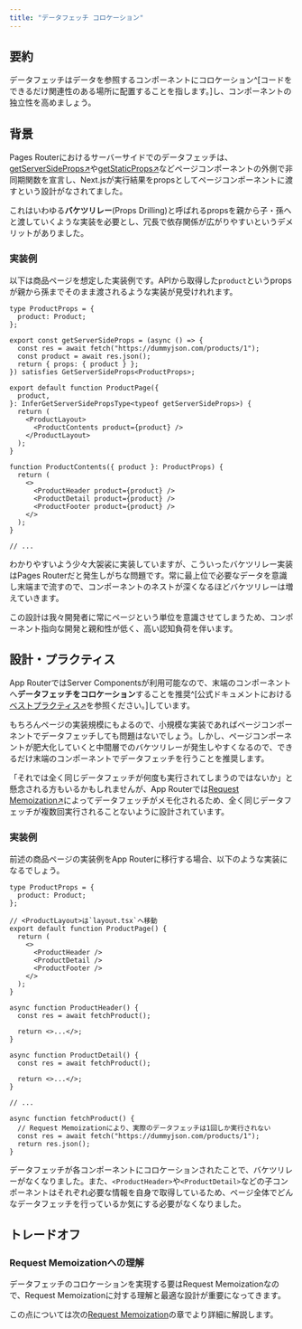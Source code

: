 ```yaml
---
title: "データフェッチ コロケーション"
---
```


## 要約

データフェッチはデータを参照するコンポーネントにコロケーション^[コードをできるだけ関連性のある場所に配置することを指します。]し、コンポーネントの独立性を高めましょう。

<!-- 参考 https://kentcdodds.com/blog/colocation -->

## 背景

Pages Routerにおけるサーバーサイドでのデータフェッチは、[getServerSideProps↗︎](https://nextjs.org/docs/pages/building-your-application/data-fetching/get-server-side-props)や[getStaticProps↗︎](https://nextjs.org/docs/pages/building-your-application/data-fetching/get-static-props)などページコンポーネントの外側で非同期関数を宣言し、Next.jsが実行結果をpropsとしてページコンポーネントに渡すという設計がなされてました。

これはいわゆる**バケツリレー**(Props Drilling)と呼ばれるpropsを親から子・孫へと渡していくような実装を必要とし、冗長で依存関係が広がりやすいというデメリットがありました。

### 実装例

以下は商品ページを想定した実装例です。APIから取得した`product`というpropsが親から孫までそのまま渡されるような実装が見受けれれます。

```tsx
type ProductProps = {
  product: Product;
};

export const getServerSideProps = (async () => {
  const res = await fetch("https://dummyjson.com/products/1");
  const product = await res.json();
  return { props: { product } };
}) satisfies GetServerSideProps<ProductProps>;

export default function ProductPage({
  product,
}: InferGetServerSidePropsType<typeof getServerSideProps>) {
  return (
    <ProductLayout>
      <ProductContents product={product} />
    </ProductLayout>
  );
}

function ProductContents({ product }: ProductProps) {
  return (
    <>
      <ProductHeader product={product} />
      <ProductDetail product={product} />
      <ProductFooter product={product} />
    </>
  );
}

// ...
```

わかりやすいよう少々大袈裟に実装していますが、こういったバケツリレー実装はPages Routerだと発生しがちな問題です。常に最上位で必要なデータを意識し末端まで流すので、コンポーネントのネストが深くなるほどバケツリレーは増えていきます。

この設計は我々開発者に常にページという単位を意識させてしまうため、コンポーネント指向な開発と親和性が低く、高い認知負荷を伴います。

## 設計・プラクティス

App RouterではServer Componentsが利用可能なので、末端のコンポーネントへ**データフェッチをコロケーション**することを推奨^[公式ドキュメントにおける[ベストプラクティス↗︎](https://nextjs.org/docs/14/app/building-your-application/data-fetching/patterns#fetching-data-where-its-needed)を参照ください。]しています。

もちろんページの実装規模にもよるので、小規模な実装であればページコンポーネントでデータフェッチしても問題はないでしょう。しかし、ページコンポーネントが肥大化していくと中間層でのバケツリレーが発生しやすくなるので、できるだけ末端のコンポーネントでデータフェッチを行うことを推奨します。

「それでは全く同じデータフェッチが何度も実行されてしまうのではないか」と懸念される方もいるかもしれませんが、App Routerでは[Request Memoization↗︎](https://nextjs.org/docs/app/guides/caching#request-memoization)によってデータフェッチがメモ化されるため、全く同じデータフェッチが複数回実行されることないように設計されています。

### 実装例

前述の商品ページの実装例をApp Routerに移行する場合、以下のような実装になるでしょう。

```tsx
type ProductProps = {
  product: Product;
};

// <ProductLayout>は`layout.tsx`へ移動
export default function ProductPage() {
  return (
    <>
      <ProductHeader />
      <ProductDetail />
      <ProductFooter />
    </>
  );
}

async function ProductHeader() {
  const res = await fetchProduct();

  return <>...</>;
}

async function ProductDetail() {
  const res = await fetchProduct();

  return <>...</>;
}

// ...

async function fetchProduct() {
  // Request Memoizationにより、実際のデータフェッチは1回しか実行されない
  const res = await fetch("https://dummyjson.com/products/1");
  return res.json();
}
```

データフェッチが各コンポーネントにコロケーションされたことで、バケツリレーがなくなりました。また、`<ProductHeader>`や`<ProductDetail>`などの子コンポーネントはそれぞれ必要な情報を自身で取得しているため、ページ全体でどんなデータフェッチを行っているか気にする必要がなくなりました。

## トレードオフ

### Request Memoizationへの理解

データフェッチのコロケーションを実現する要はRequest Memoizationなので、Request Memoizationに対する理解と最適な設計が重要になってきます。

この点については次の[Request Memoization](part_1_request_memoization)の章でより詳細に解説します。
